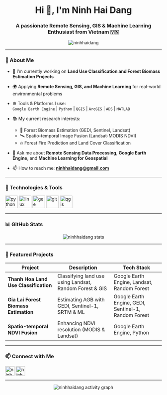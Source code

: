 <h1 align="center">Hi 👋, I'm Ninh Hai Dang</h1>
<h3 align="center">A passionate Remote Sensing, GIS & Machine Learning Enthusiast from Vietnam 🇻🇳</h3>

<p align="center">
  <img src="https://komarev.com/ghpvc/?username=ninhhaidang&label=Profile%20views&color=0e75b6&style=flat" alt="ninhhaidang" />
</p>

---

### 🧩 About Me

- 🔭 I’m currently working on **Land Use Classification and Forest Biomass Estimation Projects**
- 🌍 Applying **Remote Sensing, GIS, and Machine Learning** for real-world environmental problems
- ⚙️ Tools & Platforms I use:  
  `Google Earth Engine` | `Python` | `QGIS` | `ArcGIS` | `ADS` | `MATLAB`

- 📚 My current research interests:
  - 🌲 Forest Biomass Estimation (GEDI, Sentinel, Landsat)
  - 🛰️ Spatio-temporal Image Fusion (Landsat-MODIS NDVI)
  - 🔥 Forest Fire Prediction and Land Cover Classification

- 💬 Ask me about **Remote Sensing Data Processing**, **Google Earth Engine**, and **Machine Learning for Geospatial**  
- 📫 How to reach me: **[ninhhaidang@gmail.com](mailto:ninhhaidang@gmail.com)**

---

### 🚀 Technologies & Tools

<p align="left">
  <img src="https://cdn.jsdelivr.net/gh/devicons/devicon/icons/python/python-original.svg" alt="python" width="40" height="40"/>
  <img src="https://cdn.jsdelivr.net/gh/devicons/devicon/icons/linux/linux-original.svg" alt="linux" width="40" height="40"/>
  <img src="https://upload.wikimedia.org/wikipedia/commons/3/38/Google_Earth_Engine_logo.png" alt="gee" width="40" height="40"/>
  <img src="https://cdn.jsdelivr.net/gh/devicons/devicon/icons/git/git-original.svg" alt="git" width="40" height="40"/>
  <img src="https://upload.wikimedia.org/wikipedia/commons/0/0b/QGIS_logo_new.svg" alt="qgis" width="40" height="40"/>
</p>

---

### 📊 GitHub Stats

<p align="center">
  <img src="https://github-readme-stats.vercel.app/api?username=ninhhaidang&show_icons=true&theme=radical" alt="ninhhaidang stats" />
</p>

---

### 🌱 Featured Projects

| Project | Description | Tech Stack |
|---------|-------------|------------|
| **Thanh Hoa Land Use Classification** | Classifying land use using Landsat, Random Forest & GIS | Google Earth Engine, Landsat, Random Forest |
| **Gia Lai Forest Biomass Estimation** | Estimating AGB with GEDI, Sentinel-1, SRTM & ML | Google Earth Engine, GEDI, Sentinel-1, Random Forest |
| **Spatio-temporal NDVI Fusion** | Enhancing NDVI resolution (MODIS & Landsat) | Google Earth Engine, Python |

---

### 📫 Connect with Me

<p align="left">
<a href="https://linkedin.com/in/ninhhaidang" target="blank"><img align="center" src="https://cdn.jsdelivr.net/gh/devicons/devicon/icons/linkedin/linkedin-original.svg" alt="ninhhaidang" height="30" width="30" /></a>
<a href="mailto:ninhhaidang@gmail.com"><img align="center" src="https://cdn.jsdelivr.net/gh/simple-icons/simple-icons/icons/gmail.svg" alt="ninhhaidang@gmail.com" height="30" width="30" /></a>
</p>

---

<p align="center">
  <img src="https://github-readme-activity-graph.vercel.app/graph?username=ninhhaidang&theme=react-dark" alt="ninhhaidang activity graph"/>
</p>
